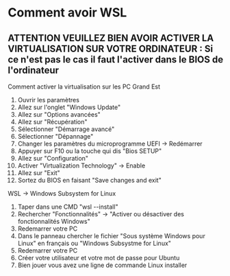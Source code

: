 # Comment avoir WSL

## ATTENTION VEUILLEZ BIEN AVOIR ACTIVER LA VIRTUALISATION SUR VOTRE ORDINATEUR : Si ce n'est pas le cas il faut l'activer dans le BIOS de l'ordinateur

Comment activer la virtualisation sur les PC Grand Est

1) Ouvrir les paramètres
2) Allez sur l'onglet "Windows Update"
3) Allez sur "Options avancées"
4) Allez sur "Récupération"
5) Sélectionner "Démarrage avancé"
6) Sélectionner "Dépannage"
7) Changer les paramètres du microprogramme UEFI -> Redémarrer
8) Appuyer sur F10 ou la touche qui dis "Bios SETUP"
9) Allez sur "Configuration"
10) Activer "Virtualization Technology" -> Enable
11) Allez sur "Exit"
12) Sortez du BIOS en faisant "Save changes and exit"

WSL -> Windows Subsystem for Linux

1) Taper dans une CMD "wsl --install"
2) Rechercher "Fonctionnalités" -> "Activer ou désactiver des fonctionnalités Windows"
3) Redemarrer votre PC
4) Dans le panneau chercher le fichier "Sous système Windows pour Linux" en français ou "Windows Subsystme for Linux"
5) Redemarrer votre PC
6) Créer votre utilisateur et votre mot de passe pour Ubuntu
7) Bien jouer vous avez une ligne de commande Linux installer
